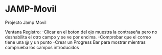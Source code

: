 # JAMP-Movil
Projecto Jamp Movil

Ventana Registro:
  -Clicar en el boton del ojo muestra la contraseña pero no deshabilita el otro campo y se ve por encima.
  -Comprobar que el correo tiene una @ y un punto
  -Crear un Progress Bar para mostrar mientras comprueba los campos introducidos
